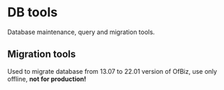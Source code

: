 # DB tools
Database maintenance, query and migration tools.

## Migration tools

Used to migrate database from 13.07 to 22.01 version of OfBiz, use only offline, **not for production!**

